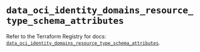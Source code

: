 # `data_oci_identity_domains_resource_type_schema_attributes`

Refer to the Terraform Registry for docs: [`data_oci_identity_domains_resource_type_schema_attributes`](https://registry.terraform.io/providers/oracle/oci/6.18.0/docs/data-sources/identity_domains_resource_type_schema_attributes).
